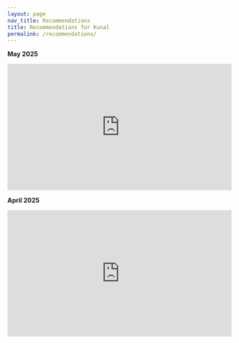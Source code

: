 ```yaml
---
layout: page
nav_title: Recommendations
title: Recommendations for Kunal
permalink: /recommendations/
---
```

<style>
   .youtube-video {
        aspect-ratio: 16 / 9;
        width: 100%;
    } 
</style>


<b>May 2025</b>

<iframe class="youtube-video" src="https://www.youtube.com/embed/L3z0DBd1-XA" title="YouTube video player" frameborder="0" allow="accelerometer; autoplay; clipboard-write; encrypted-media; gyroscope; picture-in-picture; web-share" referrerpolicy="strict-origin-when-cross-origin" allowfullscreen></iframe>


<b>April 2025</b>

<iframe class="youtube-video" src="https://www.youtube.com/embed/1SHYEDKzcac" title="YouTube video player" frameborder="0" allow="accelerometer; autoplay; clipboard-write; encrypted-media; gyroscope; picture-in-picture; web-share" referrerpolicy="strict-origin-when-cross-origin" allowfullscreen></iframe>

<div id="mendable-component"></div>

<script src="https://unpkg.com/@mendable/search@0.0.205/dist/umd/mendable-bundle.min.js"></script>
<script>
Mendable.initialize({
    anon_key: 'f17bdc48-4999-4599-92b0-919d7b715893',
    type:"searchBar",
    elementId: "mendable-component" // required
    // all the other props for the component type
});
</script>


<script src="https://unpkg.com/@mendable/search@0.0.205/dist/umd/mendable-bundle.min.js"></script>
<script>
Mendable.initialize({
    anon_key: 'f17bdc48-4999-4599-92b0-919d7b715893',
    type:"floatingButton",
    // all the other props for the component type
});
</script>